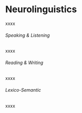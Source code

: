 Neurolinguistics
=======================

xxxx

###### Speaking & Listening
xxxx

###### Reading & Writing
xxxx

###### Lexico-Semantic
xxxx